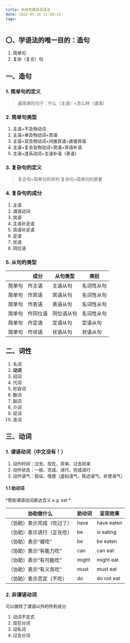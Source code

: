 ```yaml
---
title: 系统构建英语语法
date: 2022-05-26 11:58:13
tags:
---
```


## 〇、学语法的唯一目的：造句
1. 简单句
2. 复杂（复合）句

<!-- more -->

## 一、造句

### 1. 简单句的定义
> 最简单的句子：什么（主语）+怎么样（谓语）

### 2. 简单句类型
1. 主语+不及物动词
2. 主语+单及物动词+宾语
3. 主语+双及物动词+间接宾语+直接宾语
4. 主语+复杂及物动词+宾语+宾语补语
5. 主语+连系动词+主语补语（表语）

### 3. 复杂句的定义
>复合句=简单句的并列
>复杂句=简单句的嵌套

### 4. 复杂句的成分
1. 主语
2. 谓语动词
3. 宾语
4. 主语补足语
5. 宾语补足语
6. 定语
7. 状语
8. 同位语

### 5. 从句的类型
|      |  成分   |  从句类型    |    类别  |
| ---- | ---- | ---- | ---- |
|   简单句   | 作主语     |  主语从句    |   名词性从句   |
|  简单句    |   作宾语   |  宾语从句    |   名词性从句   |
|  简单句    |   作表语   |  表语从句    |   名词性从句   |
|  简单句    |  作同位语    |  同位语从句    |  名词性从句    |
|  简单句    |   作定语   |   定语从句   |   定语从句   |
|  简单句    |   作状语   |   状语从句   |  状语从句   |


## 二、词性

1. 名词
2. **动词**
3. 冠词
4. 代词
5. 形容词
6. 数词
7. 副词
8. 介词
9. 叹词
10. 连词

## 三、动词

### 1. 谓语动词（中文没有！）
1. 动作时间：过去、现在、将来、过去将来
2. 动作状态：一般、完成、进行、完成进行
3. 动作语气：假设、情感（虚拟语气、陈述语气、祈使语气）

#### 1.1 助动词
*帮助谓语动词表达含义  e.g. eat *

|   协助做什么   |   助动词    |  呈现效果   |   
| ---- | ---- | ---- |
|  （协助）表示完成（吃过了）  |   have   |   have eaten   |  
|  （协助）表示进行（正在吃）    |    be  |    is eating  |     
|  （协助）表示“被吃”    |    be  |  be eaten    |      
|  （协助）表示“有能力吃”    |   can   |   can eat   |  
|  （协助）表示“有可能吃”    |   might   |   might eat   |
|  （协助）表示“有义务吃”    |   must   |   must eat   |
|  （协助）表示否定（不吃）    |   do   |   do not eat   |

### 2. 非谓语动词
可以做除了谓语以外的所有成分
1. 动词不定式
2. 现在分词
3. 动名词
4. 过去分词
